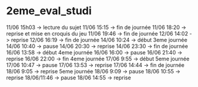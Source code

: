 # 2eme_eval_studi

11/06 15h03 -> lecture du sujet
11/06 15:15 -> fin de journée
11/06 18:20 -> reprise et mise en croquis du jeu
11/06 19:46 -> fin de journée
12/06 14:02 -> reprise
12/06 16:19 -> fin de journée
14/06 10:24 -> début 3eme journée
14/06 10:40 -> pause
14/06 20:30 -> reprise
14/06 23:30 -> fin de journée
16/06 13:58 -> début 4eme journée
16/06 16:00 -> pause
16/06 21:40 -> reprise
16/06 22:00 -> fin 4eme journée
17/06 9:55 -> début 5eme journée
17/06 10:47 -> pause
17/06 13:53 -> reprise
17/06 14:44 -> fin de journée
18/06 9:05 -> reprise 5eme journée
18/06 9:09 -> pause
18/06 10:55 -> reprise
18/06/11:46 -> pause
18/06 14:55 -> reprise